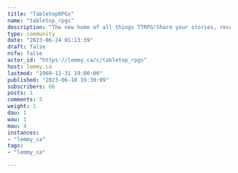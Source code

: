 ```yaml
---
title: "TabletopRPGs" 
name: "tabletop_rpgs"
description: "The new home of all things TTRPG!Share your stories, recommendations, reviews, questions, resources and more with like minded people."
type: community
date: "2023-06-24 01:13:39"
draft: false
nsfw: false
actor_id: "https://lemmy.ca/c/tabletop_rpgs"
host: lemmy.ca
lastmod: "1969-12-31 19:00:00"
published: "2023-06-10 19:39:09"
subscribers: 66
posts: 1
comments: 5
weight: 1
dau: 1
wau: 1
mau: 4
instances:
- "lemmy_ca"
tags: 
- "lemmy_ca"

---
```

